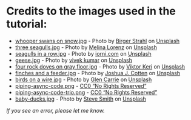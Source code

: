# Credits to the images used in the tutorial:

* [whooper swans on snow.jpg](./whooper%20swans%20on%20snow.jpg) - <span>Photo by <a href="https://unsplash.com/@bist31?utm_source=unsplash&amp;utm_medium=referral&amp;utm_content=creditCopyText">Birger Strahl</a> on <a href="https://unsplash.com/?utm_source=unsplash&amp;utm_medium=referral&amp;utm_content=creditCopyText">Unsplash</a></span>
* [three seagulls.jpg](./three%20seagulls.jpg) - <span>Photo by <a href="https://unsplash.com/@lm9808?utm_source=unsplash&amp;utm_medium=referral&amp;utm_content=creditCopyText">Melina Lorenz</a> on <a href="https://unsplash.com/?utm_source=unsplash&amp;utm_medium=referral&amp;utm_content=creditCopyText">Unsplash</a></span>
* [seagulls in a row.jpg](./seagulls%20in%20a%20row.jpg) - <span>Photo by <a href="https://unsplash.com/@iorni?utm_source=unsplash&amp;utm_medium=referral&amp;utm_content=creditCopyText">iorni.com</a> on <a href="https://unsplash.com/?utm_source=unsplash&amp;utm_medium=referral&amp;utm_content=creditCopyText">Unsplash</a></span>
* [geese.jpg](./geese.jpg) - <span>Photo by <a href="https://unsplash.com/@vikceo?utm_source=unsplash&amp;utm_medium=referral&amp;utm_content=creditCopyText">vivek kumar</a> on <a href="https://unsplash.com/s/photos/ducklings?utm_source=unsplash&amp;utm_medium=referral&amp;utm_content=creditCopyText">Unsplash</a></span>
* [four rock doves on gray floor.jpg](./four%20rock%20doves%20on%20gray%20floor.jpg) - <span>Photo by <a href="https://unsplash.com/@viktorkeri?utm_source=unsplash&amp;utm_medium=referral&amp;utm_content=creditCopyText">Viktor Keri</a> on <a href="https://unsplash.com/?utm_source=unsplash&amp;utm_medium=referral&amp;utm_content=creditCopyText">Unsplash</a></span>
* [finches and a feeder.jpg](./finches%20and%20a%20feeder.jpg) - <span>Photo by <a href="https://unsplash.com/@jcotten?utm_source=unsplash&amp;utm_medium=referral&amp;utm_content=creditCopyText">Joshua J. Cotten</a> on <a href="https://unsplash.com/s/photos/birds-feed?utm_source=unsplash&amp;utm_medium=referral&amp;utm_content=creditCopyText">Unsplash</a></span>
* [birds on a wire.jpg](./birds%20on%20a%20wire.jpg) - <span>Photo by <a href="https://unsplash.com/@glencarrie?utm_source=unsplash&amp;utm_medium=referral&amp;utm_content=creditCopyText">Glen Carrie</a> on <a href="https://unsplash.com/?utm_source=unsplash&amp;utm_medium=referral&amp;utm_content=creditCopyText">Unsplash</a></span>
* [piping-async-code.png](./piping-async-code.png) - [CC0 “No Rights Reserved”](https://creativecommons.org/share-your-work/public-domain/cc0/)
* [piping-async-code-trio.png](./piping-async-code-trio.png) - [CC0 “No Rights Reserved”](https://creativecommons.org/share-your-work/public-domain/cc0/)
* [baby-ducks.jpg](./baby-ducks.jpg) - <span>Photo by <a href="https://unsplash.com/@varrak?utm_source=unsplash&utm_medium=referral&utm_content=creditCopyText">Steve Smith</a> on <a href="https://unsplash.com/s/photos/baby-ducks?utm_source=unsplash&utm_medium=referral&utm_content=creditCopyText">Unsplash</a></span>


*If you see an error, please let me know.*
